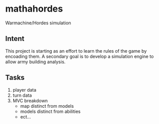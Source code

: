 # mathahordes

Warmachine/Hordes simulation

## Intent

This project is starting as an effort to learn the rules of the game by encoading them. A secondary goal is to develop a simulation engine to allow army building analysis.

## Tasks

 1. player data
 1. turn data
 1. MVC breakdown
    * map distinct from models
    * models distinct from abilities
    * ect...

